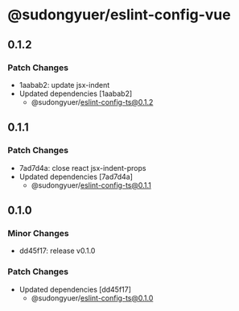 # @sudongyuer/eslint-config-vue

## 0.1.2

### Patch Changes

- 1aabab2: update jsx-indent
- Updated dependencies [1aabab2]
  - @sudongyuer/eslint-config-ts@0.1.2

## 0.1.1

### Patch Changes

- 7ad7d4a: close react jsx-indent-props
- Updated dependencies [7ad7d4a]
  - @sudongyuer/eslint-config-ts@0.1.1

## 0.1.0

### Minor Changes

- dd45f17: release v0.1.0

### Patch Changes

- Updated dependencies [dd45f17]
  - @sudongyuer/eslint-config-ts@0.1.0
